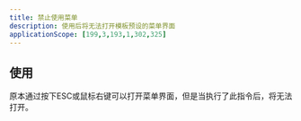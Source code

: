 ```yaml
---
title: 禁止使用菜单
description: 使用后将无法打开模板预设的菜单界面
applicationScope: [199,3,193,1,302,325]
---
```


## 使用

原本通过按下ESC或鼠标右键可以打开菜单界面，但是当执行了此指令后，将无法打开。
